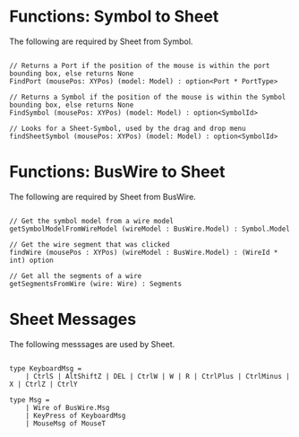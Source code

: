 
# Functions: Symbol to Sheet 

The following are required by Sheet from Symbol.

```

// Returns a Port if the position of the mouse is within the port bounding box, else returns None 
FindPort (mousePos: XYPos) (model: Model) : option<Port * PortType>

// Returns a Symbol if the position of the mouse is within the Symbol bounding box, else returns None 
FindSymbol (mousePos: XYPos) (model: Model) : option<SymbolId>

// Looks for a Sheet-Symbol, used by the drag and drop menu
findSheetSymbol (mousePos: XYPos) (model: Model) : option<SymbolId>

```

# Functions: BusWire to Sheet

The following are required by Sheet from BusWire.

```

// Get the symbol model from a wire model
getSymbolModelFromWireModel (wireModel : BusWire.Model) : Symbol.Model 

// Get the wire segment that was clicked
findWire (mousePos : XYPos) (wireModel : BusWire.Model) : (WireId * int) option 

// Get all the segments of a wire 
getSegmentsFromWire (wire: Wire) : Segments 

```

# Sheet Messages

The following messsages are used by Sheet.

``` 

type KeyboardMsg =  
    | CtrlS | AltShiftZ | DEL | CtrlW | W | R | CtrlPlus | CtrlMinus | X | CtrlZ | CtrlY

type Msg =
    | Wire of BusWire.Msg
    | KeyPress of KeyboardMsg
    | MouseMsg of MouseT

```
